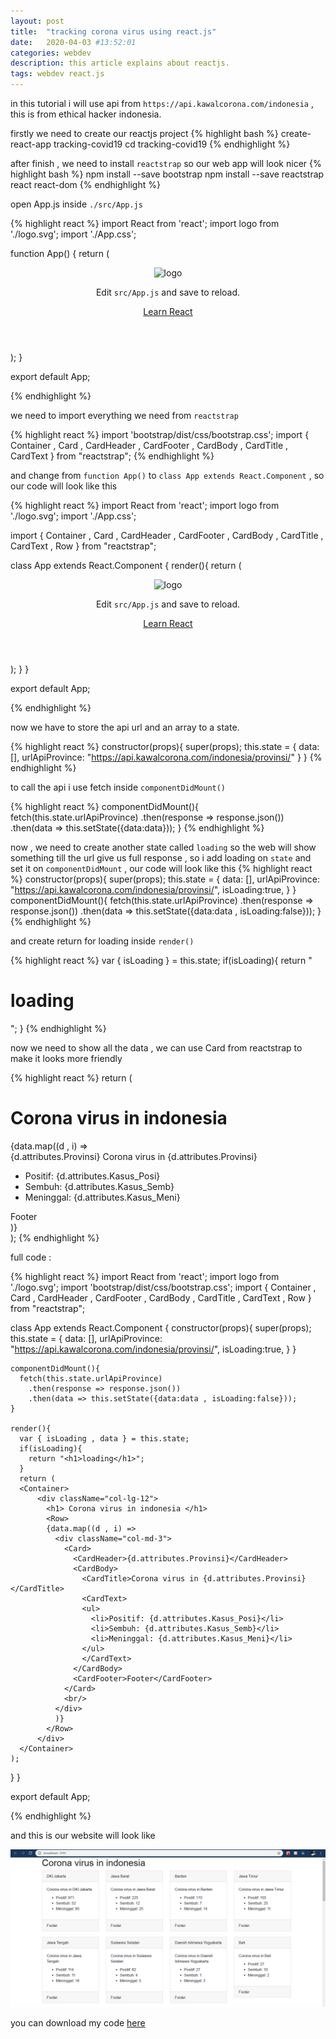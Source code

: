 ```yaml
---
layout: post
title:  "tracking corona virus using react.js"
date:   2020-04-03 #13:52:01
categories: webdev
description: this article explains about reactjs.
tags: webdev react.js
---
```


in this tutorial i will use api from `https://api.kawalcorona.com/indonesia` , this is
from ethical hacker indonesia.

firstly we need to create our reactjs project
{% highlight bash %}
create-react-app tracking-covid19
cd tracking-covid19
{% endhighlight %}

after finish , we need to install `reactstrap` so our web app will look nicer
{% highlight bash %}
npm install --save bootstrap
npm install --save reactstrap react react-dom
{% endhighlight %}

open App.js inside `./src/App.js`

{% highlight react %}
import React from 'react';
import logo from './logo.svg';
import './App.css';

function App() {
  return (
    <div className="App">
      <header className="App-header">
        <img src={logo} className="App-logo" alt="logo" />
        <p>
          Edit <code>src/App.js</code> and save to reload.
        </p>
        <a
          className="App-link"
          href="https://reactjs.org"
          target="_blank"
          rel="noopener noreferrer"
        >
          Learn React
        </a>
      </header>
    </div>
  );
}

export default App;

{% endhighlight %}

we need to import everything we need from `reactstrap`

{% highlight react %}
import 'bootstrap/dist/css/bootstrap.css';
import { Container ,
         Card ,
         CardHeader ,
         CardFooter ,
         CardBody ,
         CardTitle ,
         CardText
         } from "reactstrap";
{% endhighlight %}

and change from `function App()` to `class App extends React.Component` , so our code will
look like this

{% highlight react %}
import React from 'react';
import logo from './logo.svg';
import './App.css';

import { Container ,
         Card ,
         CardHeader ,
         CardFooter ,
         CardBody ,
         CardTitle ,
         CardText ,
         Row
         } from "reactstrap";

class App extends React.Component {
    render(){
      return (
      <div className="App">
        <header className="App-header">
          <img src={logo} className="App-logo" alt="logo" />
          <p>
            Edit <code>src/App.js</code> and save to reload.
          </p>
          <a
            className="App-link"
            href="https://reactjs.org"
            target="_blank"
            rel="noopener noreferrer"
          >
            Learn React
          </a>
        </header>
      </div>
    );
  }
}

export default App;

{% endhighlight %}

now we have to store the api url and an array to a state.

{% highlight react %}
constructor(props){
  super(props);
  this.state = {
    data: [],
    urlApiProvince: "https://api.kawalcorona.com/indonesia/provinsi/"
  }
}
{% endhighlight %}

to call the api i use fetch inside `componentDidMount()`

{% highlight react %}
componentDidMount(){
  fetch(this.state.urlApiProvince)
    .then(response => response.json())
    .then(data => this.setState({data:data}));
}
{% endhighlight %}

now , we need to create another state called `loading` so the web will show
something till the url give us full response , so i add loading on `state` and set it
on `componentDidMount` , our code  will look like this
{% highlight react %}
constructor(props){
  super(props);
  this.state = {
    data: [],
    urlApiProvince: "https://api.kawalcorona.com/indonesia/provinsi/",
    isLoading:true,
  }
}
componentDidMount(){
  fetch(this.state.urlApiProvince)
    .then(response => response.json())
    .then(data => this.setState({data:data , isLoading:false}));
}
{% endhighlight %}

and create return for loading inside `render()`

{% highlight react %}
var { isLoading } = this.state;
  if(isLoading){
    return "<h1>loading</h1>";
  }
{% endhighlight %}

now we need to show all the data , we can use Card from reactstrap to make it
looks more friendly

{% highlight react %}
return (
  <Container>
      <div className="col-lg-12">
        <h1> Corona virus in indonesia </h1>
        <Row>
        {data.map((d , i) =>
          <div className="col-md-3">
            <Card>
              <CardHeader>{d.attributes.Provinsi}</CardHeader>
              <CardBody>
                <CardTitle>Corona virus in {d.attributes.Provinsi} </CardTitle>
                <CardText>
                <ul>
                  <li>Positif: {d.attributes.Kasus_Posi}</li>
                  <li>Sembuh: {d.attributes.Kasus_Semb}</li>
                  <li>Meninggal: {d.attributes.Kasus_Meni}</li>
                </ul>
                </CardText>
              </CardBody>
              <CardFooter>Footer</CardFooter>
            </Card>
            <br/>
          </div>
          )}
        </Row>
      </div>
  </Container>
);
{% endhighlight %}

full code :

{% highlight react %}
import React from 'react';
import logo from './logo.svg';
import 'bootstrap/dist/css/bootstrap.css';
import { Container ,
         Card ,
         CardHeader ,
         CardFooter ,
         CardBody ,
         CardTitle ,
         CardText ,
         Row
         } from "reactstrap";

class App extends React.Component {
    constructor(props){
      super(props);
      this.state = {
        data: [],
        urlApiProvince: "https://api.kawalcorona.com/indonesia/provinsi/",
        isLoading:true,
      }
    }

    componentDidMount(){
      fetch(this.state.urlApiProvince)
        .then(response => response.json())
        .then(data => this.setState({data:data , isLoading:false}));
    }

    render(){
      var { isLoading , data } = this.state;
      if(isLoading){
        return "<h1>loading</h1>";
      }
      return (
      <Container>
          <div className="col-lg-12">
            <h1> Corona virus in indonesia </h1>
            <Row>
            {data.map((d , i) =>
              <div className="col-md-3">
                <Card>
                  <CardHeader>{d.attributes.Provinsi}</CardHeader>
                  <CardBody>
                    <CardTitle>Corona virus in {d.attributes.Provinsi} </CardTitle>
                    <CardText>
                    <ul>
                      <li>Positif: {d.attributes.Kasus_Posi}</li>
                      <li>Sembuh: {d.attributes.Kasus_Semb}</li>
                      <li>Meninggal: {d.attributes.Kasus_Meni}</li>
                    </ul>
                    </CardText>
                  </CardBody>
                  <CardFooter>Footer</CardFooter>
                </Card>
                <br/>
              </div>
              )}
            </Row>
          </div>
      </Container>
    );
  }
}

export default App;

{% endhighlight %}

and this is our website will look like

<img src="/images/2020-04-03-220939_1365x683_scrot.png" />

you can download my code [here](2020-04-03-220939_1365x683_scrot.png)
